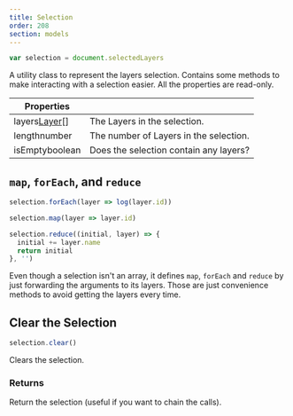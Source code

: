 ```yaml
---
title: Selection
order: 208
section: models
---
```


```javascript
var selection = document.selectedLayers
```

A utility class to represent the layers selection. Contains some methods to make interacting with a selection easier. All the properties are read-only.

| Properties                                            |                                        |
| ----------------------------------------------------- | -------------------------------------- |
| layers<span class="arg-type">[Layer](#layer)[]</span> | The Layers in the selection.           |
| length<span class="arg-type">number</span>            | The number of Layers in the selection. |
| isEmpty<span class="arg-type">boolean</span>          | Does the selection contain any layers? |

## `map`, `forEach`, and `reduce`

```javascript
selection.forEach(layer => log(layer.id))

selection.map(layer => layer.id)

selection.reduce((initial, layer) => {
  initial += layer.name
  return initial
}, '')
```

Even though a selection isn't an array, it defines `map`, `forEach` and `reduce` by just forwarding the arguments to its layers. Those are just convenience methods to avoid getting the layers every time.

## Clear the Selection

```javascript
selection.clear()
```

Clears the selection.

### Returns

Return the selection (useful if you want to chain the calls).
